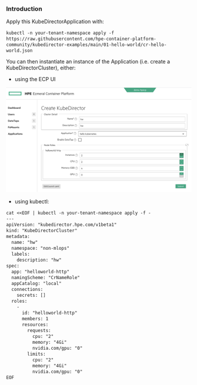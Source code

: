 ### Introduction

Apply this KubeDirectorApplication with:

```
kubectl -n your-tenant-namespace apply -f https://raw.githubusercontent.com/hpe-container-platform-community/kubedirector-examples/main/01-hello-world/cr-hello-world.json
```

You can then instantiate an instance of the Application (i.e. create a KubeDirectorCluster), either:

- using the ECP UI

![Create KubeDirectorCluster](create_kubedirectorcluster.png)


- using kubectl:

```
cat <<EOF | kubectl -n your-tenant-namespace apply -f -
---
apiVersion: "kubedirector.hpe.com/v1beta1"
kind: "KubeDirectorCluster"
metadata: 
  name: "hw"
  namespace: "non-mlops"
  labels: 
    description: "hw"
spec: 
  app: "helloworld-http"
  namingScheme: "CrNameRole"
  appCatalog: "local"
  connections: 
    secrets: []
  roles: 
    - 
      id: "helloworld-http"
      members: 1
      resources: 
        requests: 
          cpu: "2"
          memory: "4Gi"
          nvidia.com/gpu: "0"
        limits: 
          cpu: "2"
          memory: "4Gi"
          nvidia.com/gpu: "0"
EOF
